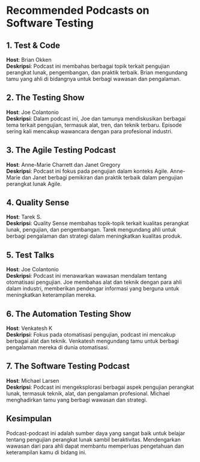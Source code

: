 # Recommended Podcasts on Software Testing

## 1. **Test & Code**
**Host**: Brian Okken  
**Deskripsi**: Podcast ini membahas berbagai topik terkait pengujian perangkat lunak, pengembangan, dan praktik terbaik. Brian mengundang tamu yang ahli di bidangnya untuk berbagi wawasan dan pengalaman.

## 2. **The Testing Show**
**Host**: Joe Colantonio  
**Deskripsi**: Dalam podcast ini, Joe dan tamunya mendiskusikan berbagai tema terkait pengujian, termasuk alat, tren, dan teknik terbaru. Episode sering kali mencakup wawancara dengan para profesional industri.

## 3. **The Agile Testing Podcast**
**Host**: Anne-Marie Charrett dan Janet Gregory  
**Deskripsi**: Podcast ini fokus pada pengujian dalam konteks Agile. Anne-Marie dan Janet berbagi pemikiran dan praktik terbaik dalam pengujian perangkat lunak Agile.

## 4. **Quality Sense**
**Host**: Tarek S.  
**Deskripsi**: Quality Sense membahas topik-topik terkait kualitas perangkat lunak, pengujian, dan pengembangan. Tarek mengundang ahli untuk berbagi pengalaman dan strategi dalam meningkatkan kualitas produk.

## 5. **Test Talks**
**Host**: Joe Colantonio  
**Deskripsi**: Podcast ini menawarkan wawasan mendalam tentang otomatisasi pengujian. Joe membahas alat dan teknik dengan para ahli dalam industri, memberikan pendengar informasi yang berguna untuk meningkatkan keterampilan mereka.

## 6. **The Automation Testing Show**
**Host**: Venkatesh K  
**Deskripsi**: Fokus pada otomatisasi pengujian, podcast ini mencakup berbagai alat dan teknik. Venkatesh mengundang tamu untuk berbagi pengalaman mereka di dunia otomatisasi.

## 7. **The Software Testing Podcast**
**Host**: Michael Larsen  
**Deskripsi**: Podcast ini mengeksplorasi berbagai aspek pengujian perangkat lunak, termasuk teknik, alat, dan pengalaman profesional. Michael menghadirkan tamu yang berbagi wawasan dan strategi.

## Kesimpulan

Podcast-podcast ini adalah sumber daya yang sangat baik untuk belajar tentang pengujian perangkat lunak sambil beraktivitas. Mendengarkan wawasan dari para ahli dapat membantu memperluas pengetahuan dan keterampilan kamu di bidang ini.